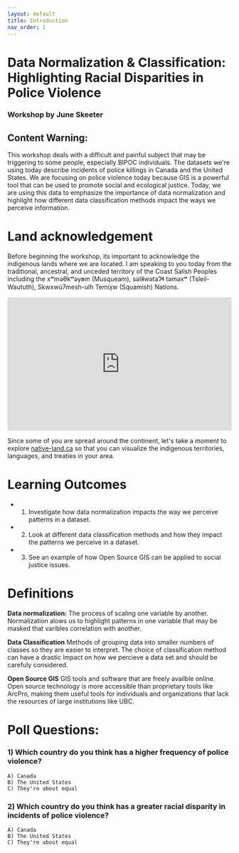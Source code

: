 ```yaml
---
layout: default
title: Introduction
nav_order: 1
---
```

# Data Normalization & Classification: Highlighting Racial Disparities in Police Violence

### Workshop by June Skeeter

## Content Warning:
This workshop deals with a difficult and painful subject that may be triggering to some people, especially BIPOC individuals.  The datasets we're using today describe incidents of police killings in Canada and the United States.  We are focusing on police violence today because GIS is a powerful tool that can be used to promote social and ecological justice.  Today, we are using this data to emphasize the importance of data normalization and highlight how different data classification methods impact the ways we perceive information.


# Land acknowledgement
Before beginning the workshop, its important to acknowledge the indigenous lands where we are located.  I am speaking to you today from the traditional, ancestral, and unceded territory of the Coast Salish Peoples including the xʷməθkʷəy̓əm (Musqueam), səl̓ilwətaɁɬ təməxʷ (Tsleil-Waututh), Skwxwú7mesh-ulh Temíx̱w (Squamish) Nations.
<iframe src="https://native-land.ca/api/embed/embed.html?maps=territories&position=49.268264,-123.157480" style="width:100%; height:300px; border:none;"></iframe>

Since some of you are spread around the continent, let's take a moment to explore [native-land.ca](https://native-land.ca/) so that you can visualize the indigenous territories, languages, and treaties in your area.

# Learning Outcomes

* 1) Investigate how data normalization impacts the way we perceive patterns in a dataset.

* 2) Look at different data classification methods and how they impact the patterns we perceive in a dataset.

* 3) See an example of how Open Source GIS can be applied to social justice issues.
 
# Definitions
**Data normalization:** The process of scaling one variable by another.  Normalization alows us to highlight patterns in one variable that may be masked that varibles correlation with another.  

**Data Classification** Methods of grouping data into smaller numbers of classes so they are easier to interpret.  The choice of classification method can have a drastic impact on how we percieve a data set and should be carefuly considered.

**Open Source GIS** GIS tools and software that are freely availble online.  Open source technology is more accessible than proprietary tools like ArcPro, making them useful tools for individuals and organizations that lack the resources of large institutions like UBC.


# Poll Questions:

### 1) Which country do you think has a higher frequency of police violence?
    A) Canada
    B) The United States
    C) They're about equal
    
### 2) Which country do you think has a greater racial disparity in incidents of police violence?
    A) Canada
    B) The United States
    C) They're about equal

